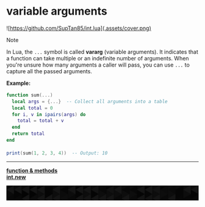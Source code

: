 # variable arguments

![https://github.com/SupTan85/int.lua](.assets/cover.png)

>[!NOTE]
In Lua, the `...` symbol is called **vararg** (variable arguments). It indicates that a function can take multiple or an indefinite number of arguments. When you're unsure how many arguments a caller will pass, you can use `...` to capture all the passed arguments.

**Example:**

```lua
function sum(...)
  local args = {...}  -- Collect all arguments into a table
  local total = 0
  for i, v in ipairs(args) do
    total = total + v
  end
  return total
end

print(sum(1, 2, 3, 4))  -- Output: 10
```

---

[**function & methods**](../README.md#function--methods)\
[**int.new**](int.new.md)

![end](.assets/bar.png)
